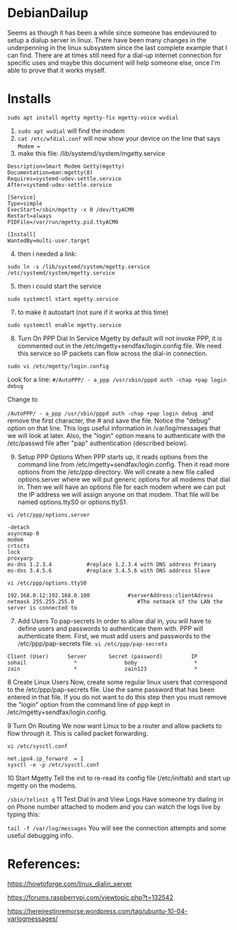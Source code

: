 # DebianDailup

Seems as though it has been a while since someone has endevoured to setup a dialup server in linux. There have been many changes in the underpenning in the linux subsystem since the last complete example that I can find. There are at times still need for a dial-up internet connection for specific uses and maybe this document will help someone else, once I'm able to prove that it works myself.

# Installs
```
sudo apt install mgetty mgetty-fix mgetty-voice wvdial
```

1. ```sudo apt wvdial``` will find the modem
2. ```cat /etc/wfdial.conf``` will now show your device on the line that says ```Modem = ```
3. make this file: /lib/systemd/system/mgetty.service

```[Unit]
Description=Smart Modem Getty(mgetty)
Documentation=man:mgetty(8)
Requires=systemd-udev-settle.service
After=systemd-udev-settle.service

[Service]
Type=simple
ExecStart=/sbin/mgetty -x 0 /dev/ttyACM0
Restart=always
PIDFile=/var/run/mgetty.pid.ttyACM0

[Install]
WantedBy=multi-user.target
```
4. then i needed a link:
```
sudo ln -s /lib/systemd/system/mgetty.service /etc/systemd/system/mgetty.service
```

5. then i could start the service

```sudo systemctl start mgetty.service```

7. to make it autostart (not sure if it works at this time)
```
sudo systemctl enable mgetty.service
```

8. Turn On PPP Dial In Service
Mgetty by default will not invoke PPP, it is commented out in the /etc/mgetty+sendfax/login.config file. We need this service so IP packets can flow across the dial-in connection. 

```sudo vi /etc/mgetty/login.config```

Look for a line:
```#/AutoPPP/ - a_ppp /usr/sbin/pppd auth -chap +pap login debug```

Change to

```/AutoPPP/ - a_ppp /usr/sbin/pppd auth -chap +pap login debug ```
and remove the first character, the # and save the file. Notice the "debug" option on that line. This logs useful information in /var/log/messages that we will look at later. Also, the "login" option means to authenticate with the /etc/passwd file after "pap" authentication (described below). 

9. Setup PPP Options
When PPP starts up, it reads options from the command line from /etc/mgetty+sendfax/login.config. Then it read more options from the /etc/ppp directory. We will create a new file called options.server where we will put generic options for all modems that dial in. Then we will have an options file for each modem where we can put the IP address we will assign anyone on that modem. That file will be named options.ttyS0 or options.ttyS1. 

```vi /etc/ppp/options.server```
```
-detach
asyncmap 0
modem
crtscts
lock
proxyarp                                                     
ms-dns 1.2.3.4           #replace 1.2.3.4 with DNS address Primary                    
ms-dns 3.4.5.6           #replace 3.4.5.6 with DNS address Slave
```

```vi /etc/ppp/options.ttyS0``` 
```
192.168.0.12:192.168.0.100            #serverAddress:clientAdress
netmask 255.255.255.0                    #The netmask of the LAN the server is connected to
```

7. Add Users To pap-secrets
In order to allow dial in, you will have to define users and passwords to authenticate them with. PPP will authenticate them. First, we must add users and passwords to the /etc/ppp/pap-secrets file.
```vi /etc/ppp/pap-secrets```
```
Client (User)      Server       Secret (password)         IP
sohail               *               boby                  *
zain                 *               zain123               *
```
8 Create Linux Users
Now, create some regular linux users that correspond to the /etc/ppp/pap-secrets file. Use the same password that has been entered in that file. If you do not want to do this step then you must remove the "login" option from the command line of ppp kept in /etc/mgetty+sendfax/login.config. 

9 Turn On Routing
We now want Linux to be a router and allow packets to flow through it. This is called packet forwarding.

```vi /etc/sysctl.conf```
```
net.ipv4.ip_forward  = 1 
sysctl -e -p /etc/sysctl.conf
```
10 Start Mgetty
Tell the init to re-read its config file (/etc/inittab) and start up mgetty on the modems. 

```/sbin/telinit q```
11 Test Dial In and View Logs
Have someone try dialing in on Phone number attached to modem and you can watch the logs live by typing this: 

```tail -f /var/log/messages```
You will see the connection attempts and some useful debugging info.

# References:
https://howtoforge.com/linux_dialin_server

https://forums.raspberrypi.com/viewtopic.php?t=132542

https://hereirestinremorse.wordpress.com/tag/ubuntu-10-04-varlogmessages/
